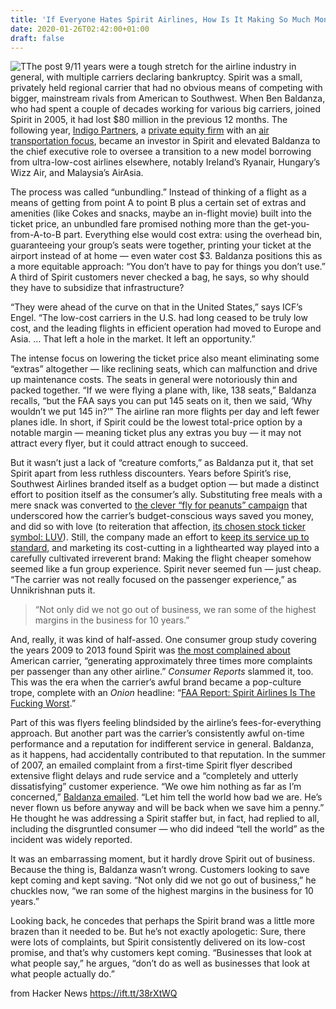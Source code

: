 ```yaml
---
title: 'If Everyone Hates Spirit Airlines, How Is It Making So Much Money?'
date: 2020-01-26T02:42:00+01:00
draft: false
---
```


![T](https://miro.medium.com/max/1000/1*B8vu6PrP-kJ-qTYvnmGmEw.png)The post 9/11 years were a tough stretch for the airline industry in general, with multiple carriers declaring bankruptcy. Spirit was a small, privately held regional carrier that had no obvious means of competing with bigger, mainstream rivals from American to Southwest. When Ben Baldanza, who had spent a couple of decades working for various big carriers, joined Spirit in 2005, it had lost $80 million in the previous 12 months. The following year, [Indigo Partners](https://www.bloomberg.com/profile/company/809525Z:US), a [private equity firm](https://centreforaviation.com/data/profiles/airline-groups/indigo-partners) with an [air transportation focus](https://www.latimes.com/business/la-fi-franke-cheap-airlines-20171016-htmlstory.html), became an investor in Spirit and elevated Baldanza to the chief executive role to oversee a transition to a new model borrowing from ultra-low-cost airlines elsewhere, notably Ireland’s Ryanair, Hungary’s Wizz Air, and Malaysia’s AirAsia.

The process was called “unbundling.” Instead of thinking of a flight as a means of getting from point A to point B plus a certain set of extras and amenities (like Cokes and snacks, maybe an in-flight movie) built into the ticket price, an unbundled fare promised nothing more than the get-you-from-A-to-B part. Everything else would cost extra: using the overhead bin, guaranteeing your group’s seats were together, printing your ticket at the airport instead of at home — even water cost $3. Baldanza positions this as a more equitable approach: “You don’t have to pay for things you don’t use.” A third of Spirit customers never checked a bag, he says, so why should they have to subsidize that infrastructure?

“They were ahead of the curve on that in the United States,” says ICF’s Engel. “The low-cost carriers in the U.S. had long ceased to be truly low cost, and the leading flights in efficient operation had moved to Europe and Asia. … That left a hole in the market. It left an opportunity.”

The intense focus on lowering the ticket price also meant eliminating some “extras” altogether — like reclining seats, which can malfunction and drive up maintenance costs. The seats in general were notoriously thin and packed together. “If we were flying a plane with, like, 138 seats,” Baldanza recalls, “but the FAA says you can put 145 seats on it, then we said, ‘Why wouldn’t we put 145 in?’” The airline ran more flights per day and left fewer planes idle. In short, if Spirit could be the lowest total-price option by a notable margin — meaning ticket plus any extras you buy — it may not attract every flyer, but it could attract enough to succeed.

But it wasn’t just a lack of “creature comforts,” as Baldanza put it, that set Spirit apart from less ruthless discounters. Years before Spirit’s rise, Southwest Airlines branded itself as a budget option — but made a distinct effort to position itself as the consumer’s ally. Substituting free meals with a mere snack was converted to [the clever “fly for peanuts” campaign](https://qz.com/112310/free-peanuts-on-airplanes-started-out-as-a-marketing-ploy/) that underscored how the carrier’s budget-conscious ways saved you money, and did so with love (to reiteration that affection, [its chosen stock ticker symbol: LUV](https://marker.medium.com/the-secret-science-of-how-much-your-companys-ticker-symbol-matters-93169536dd62)). Still, the company made an effort to [keep its service up to standard](https://www.nytimes.com/2019/01/03/obituaries/herb-kelleher-whose-southwest-airlines-reshaped-the-industry-dies-at-87.html), and marketing its cost-cutting in a lighthearted way played into a carefully cultivated irreverent brand: Making the flight cheaper somehow seemed like a fun group experience. Spirit never seemed fun — just cheap. “The carrier was not really focused on the passenger experience,” as Unnikrishnan puts it.

> “Not only did we not go out of business, we ran some of the highest margins in the business for 10 years.”

And, really, it was kind of half-assed. One consumer group study covering the years 2009 to 2013 found Spirit was [the most complained about](https://uspirgedfund.org/news/usf/report-spirit-most-complained-about-airline) American carrier, “generating approximately three times more complaints per passenger than any other airline.” _Consumer Reports_ slammed it, too. This was the era when the carrier’s awful brand became a pop-culture trope, complete with an _Onion_ headline: “[FAA Report: Spirit Airlines Is The Fucking Worst](https://www.theonion.com/faa-report-spirit-airlines-is-the-fucking-worst-1819574950).”

Part of this was flyers feeling blindsided by the airline’s fees-for-everything approach. But another part was the carrier’s consistently awful on-time performance and a reputation for indifferent service in general. Baldanza, as it happens, had accidentally contributed to that reputation. In the summer of 2007, an emailed complaint from a first-time Spirit flyer described extensive flight delays and rude service and a “completely and utterly dissatisfying” customer experience. “We owe him nothing as far as I’m concerned,” [Baldanza emailed](https://www.budgettravel.com/article/spirit-ceo-we-owe-him-nothing_9339). “Let him tell the world how bad we are. He’s never flown us before anyway and will be back when we save him a penny.” He thought he was addressing a Spirit staffer but, in fact, had replied to all, including the disgruntled consumer — who did indeed “tell the world” as the incident was widely reported.

It was an embarrassing moment, but it hardly drove Spirit out of business. Because the thing is, Baldanza wasn’t wrong. Customers looking to save kept coming and kept saving. “Not only did we not go out of business,” he chuckles now, “we ran some of the highest margins in the business for 10 years.”

Looking back, he concedes that perhaps the Spirit brand was a little more brazen than it needed to be. But he’s not exactly apologetic: Sure, there were lots of complaints, but Spirit consistently delivered on its low-cost promise, and that’s why customers kept coming. “Businesses that look at what people say,” he argues, “don’t do as well as businesses that look at what people actually do.”

  
  
from Hacker News https://ift.tt/38rXtWQ